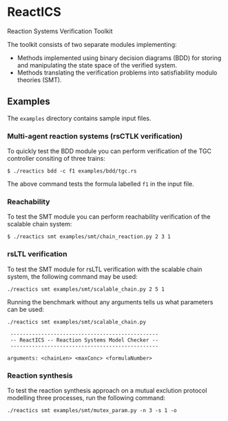 # ReactICS

Reaction Systems Verification Toolkit

The toolkit consists of two separate modules implementing:
* Methods implemented using binary decision diagrams (BDD) for storing and manipulating the state space of the verified system.
* Methods translating the verification problems into satisfiability modulo theories (SMT).

## Examples

The `examples` directory contains sample input files.

### Multi-agent reaction systems (rsCTLK verification)

To quickly test the BDD module you can perform verification of the TGC controller consiting of three trains:

```
$ ./reactics bdd -c f1 examples/bdd/tgc.rs
```

The above command tests the formula labelled `f1` in the input file.

### Reachability

To test the SMT module you can perform reachability verification of the scalable chain system:

```
$ ./reactics smt examples/smt/chain_reaction.py 2 3 1
```

### rsLTL verification

To test the SMT module for rsLTL verification with the scalable chain system, the following command may be used:

```
./reactics smt examples/smt/scalable_chain.py 2 5 1
```

Running the benchmark without any arguments tells us what parameters can be used:

```
./reactics smt examples/smt/scalable_chain.py

 ------------------------------------------------
 -- ReactICS -- Reaction Systems Model Checker --
 ------------------------------------------------

arguments: <chainLen> <maxConc> <formulaNumber>
```

### Reaction synthesis

To test the reaction synthesis approach on a mutual exclution protocol modelling three processes, run the following command:

```
./reactics smt examples/smt/mutex_param.py -n 3 -s 1 -o
```


